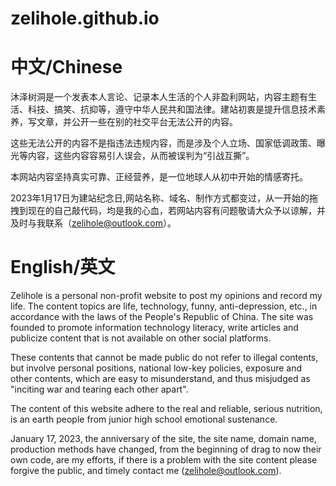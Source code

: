 # zelihole.github.io

# 中文/Chinese

沐泽树洞是一个发表本人言论、记录本人生活的个人非盈利网站，内容主题有生活、科技、搞笑、抗抑等，遵守中华人民共和国法律。建站初衷是提升信息技术素养，写文章，并公开一些在别的社交平台无法公开的内容。

这些无法公开的内容不是指违法违规内容，而是涉及个人立场、国家低调政策、曝光等内容，这些内容容易引人误会，从而被误判为“引战互撕”。

本网站内容坚持真实可靠、正经营养，是一位地球人从初中开始的情感寄托。

2023年1月17日为建站纪念日,网站名称、域名、制作方式都变过，从一开始的拖拽到现在的自己敲代码，均是我的心血，若网站内容有问题敬请大众予以谅解，并及时与我联系（zelihole@outlook.com）。

# English/英文

Zelihole is a personal non-profit website to post my opinions and record my life. The content topics are life, technology, funny, anti-depression, etc., in accordance with the laws of the People's Republic of China. The site was founded to promote information technology literacy, write articles and publicize content that is not available on other social platforms.

These contents that cannot be made public do not refer to illegal contents, but involve personal positions, national low-key policies, exposure and other contents, which are easy to misunderstand, and thus misjudged as "inciting war and tearing each other apart".

The content of this website adhere to the real and reliable, serious nutrition, is an earth people from junior high school emotional sustenance.

January 17, 2023, the anniversary of the site, the site name, domain name, production methods have changed, from the beginning of drag to now their own code, are my efforts, if there is a problem with the site content please forgive the public, and timely contact me (zelihole@outlook.com).
